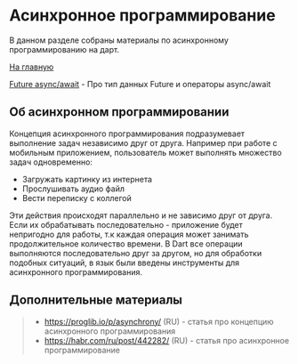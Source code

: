 # Асинхронное программирование
В данном разделе собраны материалы по асинхронному программированию
на дарт.

[На главную](./../dart.MD)

[Future async/await](future_async_await/future.dart) - Про тип данных Future и операторы async/await

## Об асинхронном программировании
Концепция асинхронного программирования подразумевает выполнение задач независимо друг от друга.
Например при работе с мобильным приложением, пользователь может выполнять множество задач одновременно:

- Загружать картинку из интернета
- Прослушивать аудио файл
- Вести переписку с коллегой

Эти действия происходят параллельно и не зависимо друг от друга.
Если их обрабатывать последовательно - приложение будет непригодно для работы,
т.к каждая операция может занимать продолжительное количество времени.
В Dart все операции выполняются последовательно друг за другом, но для обработки
подобных ситуаций, в язык были введены инструменты для асинхронного программирования.

## Дополнительные материалы
> - https://proglib.io/p/asynchrony/ (RU) - статья про концепцию асинхронного программирования
> - https://habr.com/ru/post/442282/ (RU) - статья про асинхронное программирование